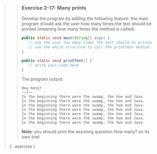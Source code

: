 >>### Exercise 2-17: Many prints
>>
>>Develop the program by adding the following feature: the main program should ask the user how many times the text should be printed (meaning how many times the method is called).
>>
>>```java
>>public static void main(String[] args) {
>>    // ask the user how many times the text should be printed
>>    // use the while structure to call the printText method several times
>>}
>>
>>public static void printText() {
>>    // write your code here
>>}
>>```
>>
>>The program output:
>>
>>```output
>>How many?
>>~~7~~
>>In the beginning there were the swamp, the hoe and Java.
>>In the beginning there were the swamp, the hoe and Java.
>>In the beginning there were the swamp, the hoe and Java.
>>In the beginning there were the swamp, the hoe and Java.
>>In the beginning there were the swamp, the hoe and Java.
>>In the beginning there were the swamp, the hoe and Java.
>>In the beginning there were the swamp, the hoe and Java.
>>```
>>
>>**Note**: you should print the assisting question How many? on its own line!
>>
>{: .exercise }